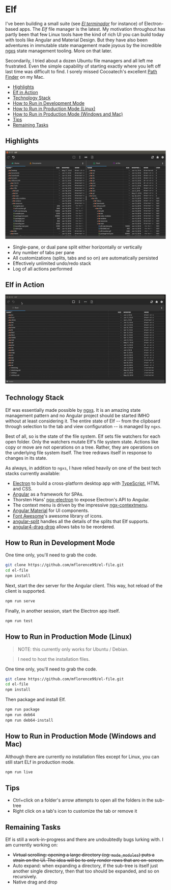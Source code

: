 # Elf

I've been building a small suite (see [_El terminador_](https://github.com/mflorence99/el-term) for instance) of Electron-based apps. The _Elf_ file manager is the latest. My motivation throughout has partly been that few Linux tools have the kind of rich UI you can build today with tools like Angular and Material Design. But they have also been adventures in immutable state management made joyous by the incredible [ngxs](https://ngxs.io) state management tooling. More on that later.

Secondarily, I tried about a dozen Ubuntu file managers and all left me frustrated. Even the simple capability of starting exactly where you left off last time was difficult to find. I sorely missed Cocoatech's excellent [Path Finder](https://cocoatech.com/#/) on my Mac.

<!-- toc -->

- [Highlights](#highlights)
- [Elf in Action](#elf-in-action)
- [Technology Stack](#technology-stack)
- [How to Run in Development Mode](#how-to-run-in-development-mode)
- [How to Run in Production Mode (Linux)](#how-to-run-in-production-mode-linux)
- [How to Run in Production Mode (Windows and Mac)](#how-to-run-in-production-mode-windows-and-mac)
- [Tips](#tips)
- [Remaining Tasks](#remaining-tasks)

<!-- tocstop -->

## Highlights

![Highlights](elf-overview.png)

* Single-pane, or dual pane split either horizontally or vertically
* Any number of tabs per pane
* All customizations (splits, tabs and so on) are automatically persisted
* Effectively unlimited undo/redo stack
* Log of all actions performed

## Elf in Action

![In Action](elf-in-action.gif)

## Technology Stack

Elf was essentially made possible by [ngxs](https://ngxs.io). It is an amazing state management pattern and no Angular project should be started IMHO without at least considering it. The entire state of Elf -- from the clipboard through selection to the tab and view configuration -- is managed by `ngxs`. 

Best of all, so is the state of the file system. Elf sets file watchers for each open folder. Only the watchers mutate Elf's file system state. Actions like copy or move are not operations on a tree. Rather, they are operations on the underlying file system itself. The tree redraws itself in response to changes in its state.

As always, in addition to `ngxs`, I have relied heavily on one of the best tech stacks currently available:

* [Electron](https://electronjs.org/) to build a cross-platform desktop app with [TypeScript](http://www.typescriptlang.org/), HTML and CSS.
* [Angular](https://angular.io/docs) as a framework for SPAs.
* Thorsten Hans' [ngx-electron](https://github.com/ThorstenHans/ngx-electron) to expose Electron's API to Angular.
* The context menu is driven by the impressive [ngx-contextmenu](https://github.com/isaacplmann/ngx-contextmenu).
* [Angular Material](https://material.angular.io/) for UI components.
* [Font Awesome](https://fontawesome.com)'s awesome library of icons.
* [angular-split](https://bertrandg.github.io/angular-split/#/) handles all the details of the splits that Elf supports.
* [angular4-drag-drop](https://bitbucket.org/IpponMattRitter/angular4-drag-drop) allows tabs to be reordered.

## How to Run in Development Mode

One time only, you'll need to grab the code.

```sh
git clone https://github.com/mflorence99/el-file.git
cd el-file
npm install
```

Next, start the dev server for the Angular client. This way, hot reload of the client is supported.

```sh
npm run serve
```

Finally, in another session, start the Electron app itself.

```sh
npm run test
```

## How to Run in Production Mode (Linux)

> NOTE: this currently only works for Ubuntu / Debian.

> I need to host the installation files.

One time only, you'll need to grab the code.

```sh
git clone https://github.com/mflorence99/el-file.git
cd el-file
npm install
```

Then package and install Elf.

```sh
npm run package
npm run deb64
npm run deb64-install
```

## How to Run in Production Mode (Windows and Mac)

Although there are currently no installation files except for Linux, you can still start ELf in production mode.

```sh
npm run live
```

## Tips

* Ctrl+click on a folder's arrow attempts to open all the folders in the sub-tree
* Right click on a tab's icon to customize the tab or remove it

## Remaining Tasks

Elf is still a work-in-progress and there are undoubtedly bugs lurking with. I am currently working on:

* <s>Virtual scrolling: opening a large directory (eg: `mode_modules`) puts a strain on the UI. The idea will be to only render rows that are on-screen.</s>
* Auto expand: when expanding a directory, if the sub-tree is itself just another single directory, then that too should be expanded, and so on recursively.
* Native drag and drop

